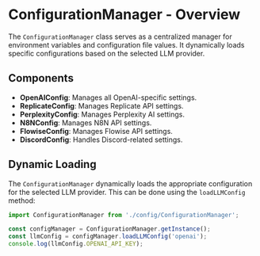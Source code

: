 # ConfigurationManager - Overview

The `ConfigurationManager` class serves as a centralized manager for environment variables and configuration file values. It dynamically loads specific configurations based on the selected LLM provider.

## Components
- **OpenAIConfig**: Manages all OpenAI-specific settings.
- **ReplicateConfig**: Manages Replicate API settings.
- **PerplexityConfig**: Manages Perplexity AI settings.
- **N8NConfig**: Manages N8N API settings.
- **FlowiseConfig**: Manages Flowise API settings.
- **DiscordConfig**: Handles Discord-related settings.

## Dynamic Loading

The `ConfigurationManager` dynamically loads the appropriate configuration for the selected LLM provider. This can be done using the `loadLLMConfig` method:

```typescript
import ConfigurationManager from './config/ConfigurationManager';

const configManager = ConfigurationManager.getInstance();
const llmConfig = configManager.loadLLMConfig('openai');
console.log(llmConfig.OPENAI_API_KEY);
```

